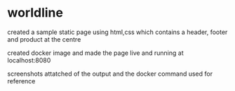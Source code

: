 # worldline
created a sample static page using html,css which contains a header, footer and product at the centre  

created docker image and made the page live and running at localhost:8080  

screenshots attatched of the output and the docker command used for reference  

